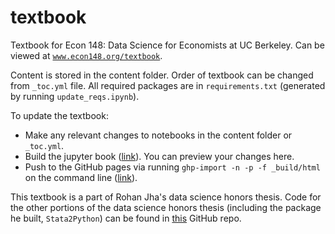 # textbook
Textbook for Econ 148: Data Science for Economists at UC Berkeley. Can be viewed at [`www.econ148.org/textbook`](https://www.econ148.org/textbook).

Content is stored in the content folder. Order of textbook can be changed from `_toc.yml` file. All required packages are in `requirements.txt` (generated by running `update_reqs.ipynb`).

To update the textbook:
- Make any relevant changes to notebooks in the content folder or `_toc.yml`.
- Build the jupyter book ([link](https://jupyterbook.org/en/stable/start/build.html)). You can preview your changes here.
- Push to the GitHub pages via running `ghp-import -n -p -f _build/html` on the command line ([link](https://jupyterbook.org/en/stable/start/publish.html)).

This textbook is a part of Rohan Jha's data science honors thesis. Code for the other portions of the data science honors thesis (including the package he built, `Stata2Python`) can be found in [this](https://github.com/rohanjha123/data-h195) GitHub repo.

